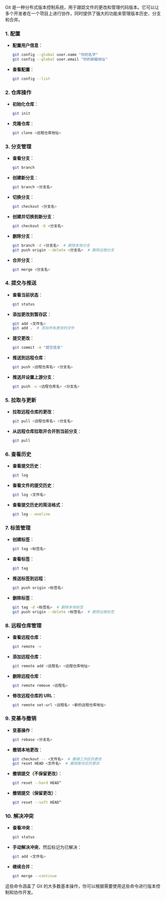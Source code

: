 Git 是一种分布式版本控制系统，用于跟踪文件的更改和管理代码版本。它可以让多个开发者在一个项目上进行协作，同时提供了强大的功能来管理版本历史、分支和合并。

### 1. 配置

- **配置用户信息**：
  ```bash
  git config --global user.name "你的名字"
  git config --global user.email "你的邮箱地址"
  ```

- **查看配置**：
  ```bash
  git config --list
  ```

### 2. 仓库操作

- **初始化仓库**：
  ```bash
  git init
  ```

- **克隆仓库**：
  ```bash
  git clone <远程仓库地址>
  ```

### 3. 分支管理

- **查看分支**：
  ```bash
  git branch
  ```

- **创建新分支**：
  ```bash
  git branch <分支名>
  ```

- **切换分支**：
  ```bash
  git checkout <分支名>
  ```

- **创建并切换到新分支**：
  ```bash
  git checkout -b <分支名>
  ```

- **删除分支**：
  ```bash
  git branch -d <分支名>  # 删除本地分支
  git push origin --delete <分支名>  # 删除远程分支
  ```

- **合并分支**：
  ```bash
  git merge <分支名>
  ```

### 4. 提交与推送

- **查看当前状态**：
  ```bash
  git status
  ```

- **添加更改到暂存区**：
  ```bash
  git add <文件名>
  git add .  # 添加所有更改的文件
  ```

- **提交更改**：
  ```bash
  git commit -m "提交信息"
  ```

- **推送到远程仓库**：
  ```bash
  git push <远程仓库名> <分支名>
  ```

- **推送并设置上游分支**：
  ```bash
  git push -u <远程仓库名> <分支名>
  ```

### 5. 拉取与更新

- **拉取远程仓库的更改**：
  ```bash
  git pull <远程仓库名> <分支名>
  ```

- **从远程仓库拉取并合并到当前分支**：
  ```bash
  git pull
  ```

### 6. 查看历史

- **查看提交历史**：
  ```bash
  git log
  ```

- **查看文件的提交历史**：
  ```bash
  git log <文件名>
  ```

- **查看提交历史的简洁格式**：
  ```bash
  git log --oneline
  ```

### 7. 标签管理

- **创建标签**：
  ```bash
  git tag <标签名>
  ```

- **查看标签**：
  ```bash
  git tag
  ```

- **推送标签到远程**：
  ```bash
  git push origin <标签名>
  ```

- **删除标签**：
  ```bash
  git tag -d <标签名>  # 删除本地标签
  git push origin --delete <标签名>  # 删除远程标签
  ```

### 8. 远程仓库管理

- **查看远程仓库**：
  ```bash
  git remote -v
  ```

- **添加远程仓库**：
  ```bash
  git remote add <远程名> <远程仓库地址>
  ```

- **删除远程仓库**：
  ```bash
  git remote remove <远程名>
  ```

- **修改远程仓库的 URL**：
  ```bash
  git remote set-url <远程名> <新的远程仓库地址>
  ```

### 9. 变基与撤销

- **变基操作**：
  ```bash
  git rebase <分支名>
  ```

- **撤销本地更改**：
  ```bash
  git checkout -- <文件名>  # 撤销工作区的更改
  git reset HEAD <文件名>  # 撤销暂存区的更改
  ```

- **撤销提交（不保留更改）**：
  ```bash
  git reset --hard HEAD^
  ```

- **撤销提交（保留更改）**：
  ```bash
  git reset --soft HEAD^
  ```

### 10. 解决冲突

- **查看冲突**：
  ```bash
  git status
  ```

- **手动解决冲突**，然后标记为已解决：
  ```bash
  git add <文件名>
  ```

- **继续合并**：
  ```bash
  git merge --continue
  ```

这些命令涵盖了 Git 的大多数基本操作，你可以根据需要使用这些命令进行版本控制和协作开发。